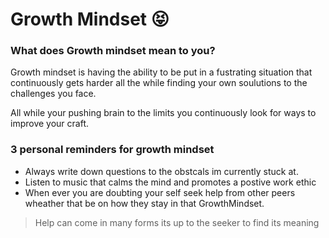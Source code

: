 # Growth Mindset 😝



### What does **Growth mindset** mean to you?

Growth mindset is having the ability to be put in a fustrating situation that continuously gets harder all the while finding your own soulutions to the challenges you face. 

 All while your pushing brain to the limits you continuously look for ways to improve your craft. 

### 3 personal reminders for growth mindset

- Always write down questions to the obstcals im currently stuck at.
- Listen to music that calms the mind and promotes a postive work ethic
- When ever you are doubting your self seek help from other peers wheather that be on how they stay in that GrowthMindset.

> Help can come in many forms its up to the seeker to find its meaning